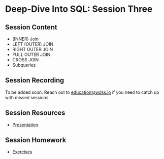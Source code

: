 # Deep-Dive Into SQL: Session Three

## Session Content

- (INNER) Join
- LEFT (OUTER) JOIN
- RIGHT OUTER JOIN
- FULL OUTER JOIN
- CROSS JOIN
- Subqueries

## Session Recording

To be added soon. Reach out to education@wdss.io if you need to catch up with
missed sessions

## Session Resources

- [Presentation](https://github.com/warwickdatasciencesociety/deep-dive-into-sql/blob/main/session-three/session-three-presentation.pptx)

## Session Homework

- [Exercises](https://github.com/warwickdatasciencesociety/deep-dive-into-sql/blob/main/session-three/session-three-exercises.sql?raw=true)
